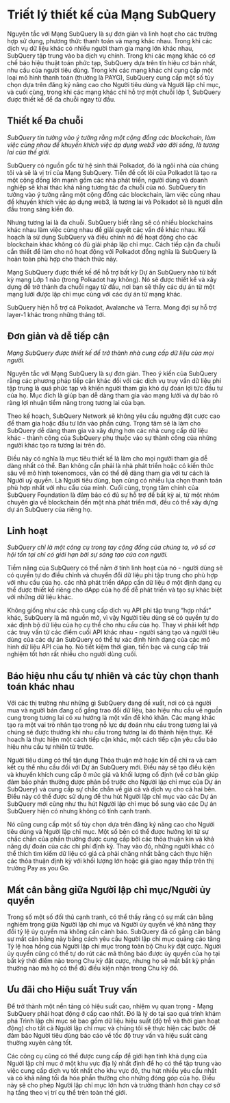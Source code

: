 # Triết lý thiết kế của Mạng SubQuery

Nguyên tắc với Mạng SubQuery là sự đơn giản và linh hoạt cho các trường hợp sử dụng, phương thức thanh toán và mạng khác nhau. Trong khi các dịch vụ dữ liệu khác có nhiều người tham gia mạng lớn khác nhau, SubQuery tập trung vào ba dịch vụ chính. Trong khi các mạng khác có cơ chế báo hiệu thuật toán phức tạp, SubQuery dựa trên tín hiệu cơ bản nhất, nhu cầu của người tiêu dùng. Trong khi các mạng khác chỉ cung cấp một loại mô hình thanh toán (thường là PAYG), SubQuery cung cấp một số tùy chọn dựa trên đăng ký nâng cao cho Người tiêu dùng và Người lập chỉ mục, và cuối cùng, trong khi các mạng khác chỉ hỗ trợ một chuỗi lớp 1, SubQuery được thiết kế để đa chuỗi ngay từ đầu.

## Thiết kế Đa chuỗi

*SubQuery tin tưởng vào ý tưởng rằng một cộng đồng các blockchain, làm việc cùng nhau để khuyến khích việc áp dụng web3 vào đời sống, là tương lai của thế giới.*

SubQuery có nguồn gốc từ hệ sinh thái Polkadot, đó là ngôi nhà của chúng tôi và sẽ là vị trí của Mạng SubQuery. Tiền đề cốt lõi của Polkadot là tạo ra một cộng đồng lớn mạnh gồm các nhà phát triển, người dùng và doanh nghiệp sẽ khai thác khả năng tương tác đa chuỗi của nó. SubQuery tin tưởng vào ý tưởng rằng một cộng đồng các blockchain, làm việc cùng nhau để khuyến khích việc áp dụng web3, là tương lai và Polkadot sẽ là người dẫn đầu trong sáng kiến ​​đó.

Nhưng tương lai là đa chuỗi. SubQuery biết rằng sẽ có nhiều blockchains khác nhau làm việc cùng nhau để giải quyết các vấn đề khác nhau. Kế hoạch là sử dụng SubQuery và điều chỉnh nó để hoạt động cho các blockchain khác không có đủ giải pháp lập chỉ mục. Cách tiếp cận đa chuỗi cần thiết để làm cho nó hoạt động với Polkadot đồng nghĩa là SubQuery là hoàn toàn phù hợp cho thách thức này.

Mạng SubQuery được thiết kế để hỗ trợ bất kỳ Dự án SubQuery nào từ bất kỳ mạng Lớp 1 nào (trong Polkadot hay không). Nó sẽ được thiết kế và xây dựng để trở thành đa chuỗi ngay từ đầu, nơi bạn sẽ thấy các dự án từ một mạng lưới được lập chỉ mục cùng với các dự án từ mạng khác.

SubQuery hiện hỗ trợ cả Polkadot, Avalanche và Terra. Mong đợi sự hỗ trợ layer-1 khác trong những tháng tới.

## Đơn giản và dễ tiếp cận

*Mạng SubQuery được thiết kế để trở thành nhà cung cấp dữ liệu của mọi người.*

Nguyên tắc với Mạng SubQuery là sự đơn giản. Theo ý kiến của SubQuery rằng các phương pháp tiếp cận khác đối với các dịch vụ truy vấn dữ liệu phi tập trung là quá phức tạp và khiến người tham gia khó dự đoán lợi tức đầu tư của họ. Mục đích là giúp bạn dễ dàng tham gia vào mạng lưới và dự báo rõ ràng lợi nhuận tiềm năng trong tương lai của bạn.

Theo kế hoạch, SubQuery Network sẽ không yêu cầu ngưỡng đặt cược cao để tham gia hoặc đầu tư lớn vào phần cứng. Trọng tâm sẽ là làm cho SubQuery dễ dàng tham gia và xây dựng hơn các nhà cung cấp dữ liệu khác - thành công của SubQuery phụ thuộc vào sự thành công của những người khác tạo ra tương lai trên đó.

Điều này có nghĩa là mục tiêu thiết kế là làm cho mọi người tham gia dễ dàng nhất có thể. Bạn không cần phải là nhà phát triển hoặc có kiến thức sâu về mô hình tokenomocs, vẫn có thể dễ dàng tham gia với tư cách là Người uỷ quyền. Là Người tiêu dùng, bạn cũng có nhiều lựa chọn thanh toán phù hợp nhất với nhu cầu của mình. Cuối cùng, trọng tâm chính của SubQuery Foundation là đảm bảo có đủ sự hỗ trợ để bất kỳ ai, từ một nhóm chuyên gia về blockchain đến một nhà phát triển mới, đều có thể xây dựng dự án SubQuery của riêng họ.

## Linh hoạt

*SubQuery chỉ là một công cụ trong tay cộng đồng của chúng ta, vô số cơ hội tồn tại chỉ có giới hạn bởi sự sáng tạo của con người.*

Tiềm năng của SubQuery có thể nằm ở tính linh hoạt của nó - người dùng sẽ có quyền tự do điều chỉnh và chuyển đổi dữ liệu phi tập trung cho phù hợp với nhu cầu của họ. các nhà phát triển dApp cần dữ liệu ở một định dạng cụ thể được thiết kế riêng cho dApp của họ để dễ phát triển và tạo sự khác biệt với những dữ liệu khác.

Không giống như các nhà cung cấp dịch vụ API phi tập trung “hợp nhất” khác, SubQuery là mã nguồn mở, vì vậy Người tiêu dùng sẽ có quyền tự do xác định bộ dữ liệu của họ cụ thể cho nhu cầu của họ. Thay vì phải kết hợp các truy vấn từ các điểm cuối API khác nhau - người sáng tạo và người tiêu dùng của các dự án SubQuery có thể tự xác định hình dạng của các mô hình dữ liệu API của họ. Nó tiết kiệm thời gian, tiền bạc và cung cấp trải nghiệm tốt hơn rất nhiều cho người dùng cuối.

## Báo hiệu nhu cầu tự nhiên và các tùy chọn thanh toán khác nhau

Với các thị trường như những gì SubQuery đang đề xuất, nơi có cả người mua và người bán đang cố gắng trao đổi dữ liệu, báo hiệu nhu cầu về nguồn cung trong tương lai có xu hướng là một vấn đề khó khăn. Các mạng khác tạo ra một vai trò nhân tạo trong nỗ lực dự đoán nhu cầu trong tương lai và chúng sẽ được thưởng khi nhu cầu trong tương lai đó thành hiện thực. Kế hoạch là thực hiện một cách tiếp cận khác, một cách tiếp cận yêu cầu báo hiệu nhu cầu tự nhiên từ trước.

Người tiêu dùng có thể tận dụng Thỏa thuận mở hoặc kín để chỉ ra và cam kết cụ thể nhu cầu đối với Dự án SubQuery mới. Điều này sẽ tạo điều kiện và khuyến khích cung cấp ở mức giá và khối lượng cố định (về cơ bản giúp đảm bảo phần thưởng được phân bổ trước cho Người lập chỉ mục của Dự án SubQuery) và cung cấp sự chắc chắn về giá cả và dịch vụ cho cả hai bên. Điều này có thể được sử dụng để thu hút Người lập chỉ mục vào các Dự án SubQuery mới cũng như thu hút Người lập chỉ mục bổ sung vào các Dự án SubQuery hiện có nhưng không có tính cạnh tranh.

Nó cũng cung cấp một số tùy chọn dựa trên đăng ký nâng cao cho Người tiêu dùng và Người lập chỉ mục. Một số bên có thể được hưởng lợi từ sự chắc chắn của phần thưởng được cung cấp bởi các thỏa thuận kín và khả năng dự đoán của các chi phí định kỳ. Thay vào đó, những người khác có thể thích tìm kiếm dữ liệu có giá cả phải chăng nhất bằng cách thực hiện các thỏa thuận định kỳ với khối lượng lớn hoặc giá giao ngay thấp trên thị trường Pay as you Go.

## Mất cân bằng giữa Người lập chỉ mục/Người ủy quyền

Trong số một số đối thủ cạnh tranh, có thể thấy rằng có sự mất cân bằng nghiêm trọng giữa Người lập chỉ mục và Người ủy quyền về khả năng thay đổi tỷ lệ ủy quyền mà không cần cảnh báo. SubQuery đã cố gắng cân bằng sự mất cân bằng này bằng cách yêu cầu Người lập chỉ mục quảng cáo tăng Tỷ lệ hoa hồng của Người lập chỉ mục trong toàn bộ Chu kỳ đặt cược. Người ủy quyền cũng có thể tự do rút các mã thông báo được ủy quyền của họ tại bất kỳ thời điểm nào trong Chu kỳ đặt cược, nhưng họ sẽ mất bất kỳ phần thưởng nào mà họ có thể đủ điều kiện nhận trong Chu kỳ đó.

## Ưu đãi cho Hiệu suất Truy vấn

Để trở thành một nền tảng có hiệu suất cao, nhiệm vụ quan trọng - Mạng SubQuery phải hoạt động ở cấp cao nhất. Đó là lý do tại sao quá trình khám phá Trình lập chỉ mục sẽ bao gồm dữ liệu hiệu suất (độ trễ và thời gian hoạt động) cho tất cả Người lập chỉ mục và chúng tôi sẽ thực hiện các bước để đảm bảo Người tiêu dùng báo cáo về tốc độ truy vấn và hiệu suất càng thường xuyên càng tốt.

Các công cụ cũng có thể được cung cấp để giới hạn tính khả dụng của Người lập chỉ mục ở một khu vực địa lý nhất định để họ có thể tập trung vào việc cung cấp dịch vụ tốt nhất cho khu vực đó, thu hút nhiều yêu cầu nhất và có khả năng tối đa hóa phần thưởng cho những đóng góp của họ. Điều này sẽ cho phép Người lập chỉ mục lớn hơn và trưởng thành hơn chạy cơ sở hạ tầng theo vị trí cụ thể trên toàn thế giới.
